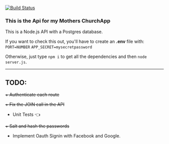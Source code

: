 [![Build Status](https://travis-ci.org/rpcvjet/API-ChurchApp.svg?branch=master)](https://travis-ci.org/rpcvjet/API-ChurchApp)


### This is the Api for my Mothers ChurchApp

This is a Node.js API with a Postgres database. 

If you want to check this out, you'll have to create an **.env** file with:
`PORT=NUMBER`
`APP_SECRET=mysecretpassword`

Otherwise, just type `npm i` to get all the dependencies and then `node server.js`. 

---
## TODO:
~~+ Authenticate each route~~

~~+ Fix the JOIN call in the API~~

+ Unit Tests :point_left:

~~+ Salt and hash the passwords~~

+ Implement Oauth Signin with Facebook and Google. 